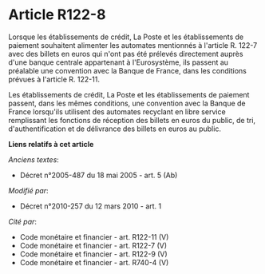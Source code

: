 # Article R122-8

Lorsque les établissements de crédit, La Poste et les établissements de paiement souhaitent alimenter les automates
mentionnés à l'article R. 122-7 avec des billets en euros qui n'ont pas été prélevés directement auprès d'une banque centrale
appartenant à l'Eurosystème, ils passent au préalable une convention avec la Banque de France, dans les conditions prévues à
l'article R. 122-11. 

Les établissements de crédit, La Poste et les établissements de paiement passent, dans les mêmes conditions, une convention
avec la Banque de France lorsqu'ils utilisent des automates recyclant en libre service remplissant les fonctions de réception
des billets en euros du public, de tri, d'authentification et de délivrance des billets en euros au public.

**Liens relatifs à cet article**

_Anciens textes_:

  - Décret n°2005-487 du 18 mai 2005 - art. 5 (Ab)

_Modifié par_:

  - Décret n°2010-257 du 12 mars 2010 - art. 1

_Cité par_:

  - Code monétaire et financier - art. R122-11 (V)
  - Code monétaire et financier - art. R122-7 (V)
  - Code monétaire et financier - art. R122-9 (V)
  - Code monétaire et financier - art. R740-4 (V)
